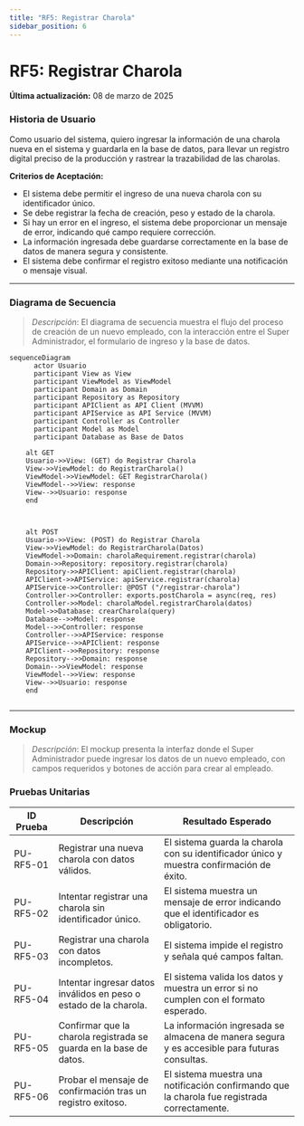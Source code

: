 ```yaml
---
title: "RF5: Registrar Charola"  
sidebar_position: 6
---
```


# RF5: Registrar Charola

**Última actualización:** 08 de marzo de 2025

### Historia de Usuario
Como usuario del sistema, quiero ingresar la información de una charola nueva en el sistema y guardarla en la base de datos, para llevar un registro digital preciso de la producción y rastrear la trazabilidad de las charolas.

  **Criterios de Aceptación:**
  - El sistema debe permitir el ingreso de una nueva charola con su identificador único.
  - Se debe registrar la fecha de creación, peso y estado de la charola.
  - Si hay un error en el ingreso, el sistema debe proporcionar un mensaje de error, indicando qué campo requiere corrección.
  - La información ingresada debe guardarse correctamente en la base de datos de manera segura y consistente.
  - El sistema debe confirmar el registro exitoso mediante una notificación o mensaje visual.

---

### Diagrama de Secuencia

> *Descripción*: El diagrama de secuencia muestra el flujo del proceso de creación de un nuevo empleado, con la interacción entre el Super Administrador, el formulario de ingreso y la base de datos.
```mermaid
sequenceDiagram  
      actor Usuario 
      participant View as View
      participant ViewModel as ViewModel
      participant Domain as Domain
      participant Repository as Repository
      participant APIClient as API Client (MVVM)
      participant APIService as API Service (MVVM)
      participant Controller as Controller
      participant Model as Model
      participant Database as Base de Datos

    alt GET
    Usuario->>View: (GET) do Registrar Charola
    View->>ViewModel: do RegistrarCharola()
    ViewModel->>ViewModel: GET RegistrarCharola()
    ViewModel-->>View: response
    View-->>Usuario: response
    end

    

    alt POST
    Usuario->>View: (POST) do Registrar Charola
    View->>ViewModel: do RegistrarCharola(Datos)
    ViewModel->>Domain: charolaRequirement.registrar(charola)
    Domain->>Repository: repository.registrar(charola)
    Repository->>APIClient: apiClient.registrar(charola)
    APIClient->>APIService: apiService.registrar(charola)
    APIService->>Controller: @POST ("/registrar-charola")
    Controller->>Controller: exports.postCharola = async(req, res)
    Controller->>Model: charolaModel.registrarCharola(datos)
    Model->>Database: crearCharola(query)
    Database-->>Model: response
    Model-->>Controller: response
    Controller-->>APIService: response
    APIService-->>APIClient: response
    APIClient-->>Repository: response
    Repository-->>Domain: response
    Domain-->>ViewModel: response
    ViewModel-->>View: response
    View-->>Usuario: response
    end
    
```
---

### Mockup

> *Descripción*: El mockup presenta la interfaz donde el Super Administrador puede ingresar los datos de un nuevo empleado, con campos requeridos y botones de acción para crear al empleado.

### Pruebas Unitarias 
| ID Prueba  | Descripción                                               | Resultado Esperado  |
|------------|-----------------------------------------------------------|---------------------|
| PU-RF5-01  | Registrar una nueva charola con datos válidos.            | El sistema guarda la charola con su identificador único y muestra confirmación de éxito. |
| PU-RF5-02  | Intentar registrar una charola sin identificador único.    | El sistema muestra un mensaje de error indicando que el identificador es obligatorio. |
| PU-RF5-03  | Registrar una charola con datos incompletos.               | El sistema impide el registro y señala qué campos faltan. |
| PU-RF5-04  | Intentar ingresar datos inválidos en peso o estado de la charola. | El sistema valida los datos y muestra un error si no cumplen con el formato esperado. |
| PU-RF5-05  | Confirmar que la charola registrada se guarda en la base de datos. | La información ingresada se almacena de manera segura y es accesible para futuras consultas. |
| PU-RF5-06  | Probar el mensaje de confirmación tras un registro exitoso. | El sistema muestra una notificación confirmando que la charola fue registrada correctamente. |
